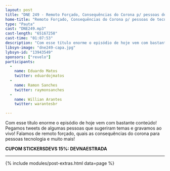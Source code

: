 ```yaml
---
layout: post
title: "DNE 249 - Remoto Forçado, Consequências do Corona p/ pessoas de tecnologia e mais"
home-title: "Remoto Forçado, Consequências do Corona p/ pessoas de tecnologia e mais"
type: "Pauta"
cast: "DNE249.mp3"
cast-length: "65167258"
cast-time: "01:07:53"
description: "Com esse título enorme o episódio de hoje vem com bastante conteúdo! Pegamos tweets de algumas pessoas que sugeriram temas e gravamos ao vivo! Falamos de remoto forçado, quais as consequências do corona para pessoas tecnologia e muito mais!"
libsyn-image: "dne249-capa.jpg"
lybsyn-id: "13943549"
sponsors: ["revelo"]
participants:
  -
    name: Eduardo Matos
    twitter: eduardojmatos
  -
    name: Ramon Sanches
    twitter: raymonsanches
  -
    name: Willian Arantes
    twitter: warantesbr

---
```


Com esse título enorme o episódio de hoje vem com bastante conteúdo! Pegamos tweets de algumas pessoas que sugeriram temas e gravamos ao vivo! Falamos de remoto forçado, quais as consequências do corona para pessoas tecnologia e muito mais!


<strong>CUPOM STICKERSDEVS 15%: DEVNAESTRADA</strong>

---

{% include modules/post-extras.html data=page %}
